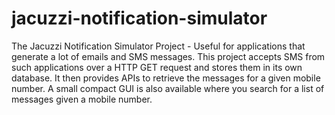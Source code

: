 # jacuzzi-notification-simulator
The Jacuzzi Notification Simulator Project - Useful for applications that generate a lot of emails and SMS messages. This project accepts SMS from such applications over a HTTP GET request and stores them in its own database. It then provides APIs to retrieve the messages for a given mobile number. A small compact GUI is also available where you search for a list of messages given a mobile number.

